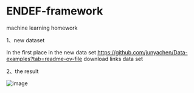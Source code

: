 # ENDEF-framework
machine learning homework

1、new dataset

In the first place in the new data set https://github.com/junyachen/Data-examples?tab=readme-ov-file download links data set

2、the result

![image](https://github.com/ml-master/ENDEF-framework/assets/139029753/12cb03e5-b464-4daa-ae8a-be5a56dbe387)

